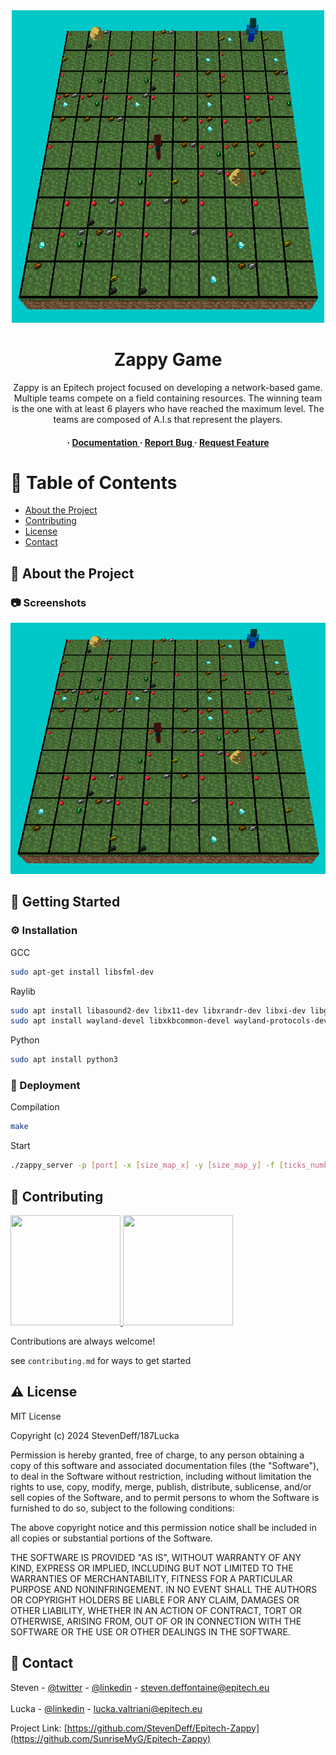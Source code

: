 <div align='center'>

<img src=https://github.com/SunriseMyG/Epitech-Zappy/blob/main/screenshots/image.png alt="logo" width=500 height=500 />

<h1>Zappy Game</h1>
<p>Zappy is an Epitech project focused on developing a network-based game. Multiple teams compete on a field containing resources. The winning team is the one with at least 6 players who have reached the maximum level. The teams are composed of A.I.s that represent the players.</p>

<h4> <span> · </span> <a href="https://github.com/StevenDeff/Epitech-Zappy/blob/master/README.md"> Documentation </a> <span> · </span> <a href="https://github.com/StevenDeff/Epitech-Zappy/issues"> Report Bug </a> <span> · </span> <a href="https://github.com/StevenDeff/Epitech-Zappy/issues"> Request Feature </a> </h4>


</div>

# :notebook_with_decorative_cover: Table of Contents

- [About the Project](#star2-about-the-project)
- [Contributing](#wave-contributing)
- [License](#warning-license)
- [Contact](#handshake-contact)


## :star2: About the Project

### :camera: Screenshots
<div align="center"> <a href=""><img src="https://github.com/SunriseMyG/Epitech-Zappy/blob/main/screenshots/image.png" alt='image' width='800'/></a> </div>


## :toolbox: Getting Started

### :gear: Installation

GCC
```bash
sudo apt-get install libsfml-dev
```
Raylib
```bash
sudo apt install libasound2-dev libx11-dev libxrandr-dev libxi-dev libgl1-mesa-dev libglu1-mesa-dev libxcursor-dev libxinerama-dev libwayland-dev libxkbcommon-dev
sudo apt install wayland-devel libxkbcommon-devel wayland-protocols-devel
```
Python
```bash
sudo apt install python3
```


### :triangular_flag_on_post: Deployment

Compilation
```bash
make
```
Start
```bash
./zappy_server -p [port] -x [size_map_x] -y [size_map_y] -f [ticks_number] -n [teams_number] -c [player_number_by_team]
```


## :wave: Contributing

<a href="https://github.com/SunriseMyG"> <img src=https://github.com/SunriseMyG.png width=176 height=176 /> </a>
<a href="https://github.com/187Lucka"> <img src=https://github.com/187Lucka.png width=176 height=176 /> </a>

Contributions are always welcome!

see `contributing.md` for ways to get started

## :warning: License

MIT License

Copyright (c) 2024 StevenDeff/187Lucka

Permission is hereby granted, free of charge, to any person obtaining a copy
of this software and associated documentation files (the "Software"), to deal
in the Software without restriction, including without limitation the rights
to use, copy, modify, merge, publish, distribute, sublicense, and/or sell
copies of the Software, and to permit persons to whom the Software is
furnished to do so, subject to the following conditions:

The above copyright notice and this permission notice shall be included in all
copies or substantial portions of the Software.

THE SOFTWARE IS PROVIDED "AS IS", WITHOUT WARRANTY OF ANY KIND, EXPRESS OR
IMPLIED, INCLUDING BUT NOT LIMITED TO THE WARRANTIES OF MERCHANTABILITY,
FITNESS FOR A PARTICULAR PURPOSE AND NONINFRINGEMENT. IN NO EVENT SHALL THE
AUTHORS OR COPYRIGHT HOLDERS BE LIABLE FOR ANY CLAIM, DAMAGES OR OTHER
LIABILITY, WHETHER IN AN ACTION OF CONTRACT, TORT OR OTHERWISE, ARISING FROM,
OUT OF OR IN CONNECTION WITH THE SOFTWARE OR THE USE OR OTHER DEALINGS IN THE
SOFTWARE.

## :handshake: Contact

Steven - [@twitter](https://x.com/AceTeeGG) - [@linkedin](linkedin.com/in/steven-deffontaine/) - steven.deffontaine@epitech.eu <br></br>
Lucka - [@linkedin](linkedin.com/in/lucka-valtriani-8a8551258/) - lucka.valtriani@epitech.eu

Project Link: [https://github.com/StevenDeff/Epitech-Zappy](https://github.com/SunriseMyG/Epitech-Zappy)

